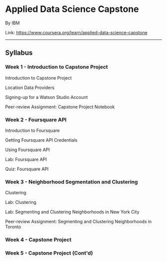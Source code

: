 # Applied Data Science Capstone

By IBM

Link: https://www.coursera.org/learn/applied-data-science-capstone

--------

## Syllabus

### Week 1 - Introduction to Capstone Project

Introduction to Capstone Project

Location Data Providers

Signing-up for a Watson Studio Account

Peer-review Assignment: Capstone Project Notebook

### Week 2 - Foursquare API

Introduction to Foursquare

Getting Foursquare API Credentials

Using Foursquare API

Lab: Foursquare API

Quiz: Foursquare API

### Week 3 - Neighborhood Segmentation and Clustering

Clustering

Lab: Clustering

Lab: Segmenting and Clustering Neighborhoods in New York City

Peer-review Assignment: Segmenting and Clustering Neighborhoods in Toronto

### Week 4 - Capstone Project

### Week 5 - Capstone Project (Cont'd)
